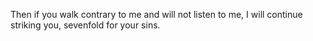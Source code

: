 Then if you walk contrary to me and will not listen to me, I will continue striking you, sevenfold for your sins.
